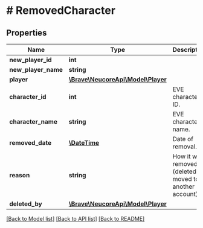 # # RemovedCharacter

## Properties

Name | Type | Description | Notes
------------ | ------------- | ------------- | -------------
**new_player_id** | **int** |  | [optional]
**new_player_name** | **string** |  | [optional]
**player** | [**\Brave\NeucoreApi\Model\Player**](Player.md) |  | [optional]
**character_id** | **int** | EVE character ID. |
**character_name** | **string** | EVE character name. |
**removed_date** | [**\DateTime**](\DateTime.md) | Date of removal. |
**reason** | **string** | How it was removed (deleted or moved to another account). |
**deleted_by** | [**\Brave\NeucoreApi\Model\Player**](Player.md) |  | [optional]

[[Back to Model list]](../../README.md#models) [[Back to API list]](../../README.md#endpoints) [[Back to README]](../../README.md)
